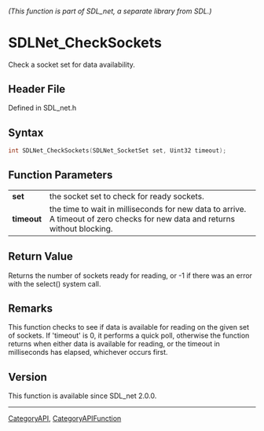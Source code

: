 ###### (This function is part of SDL_net, a separate library from SDL.)
# SDLNet_CheckSockets

Check a socket set for data availability.

## Header File

Defined in SDL_net.h

## Syntax

```c
int SDLNet_CheckSockets(SDLNet_SocketSet set, Uint32 timeout);

```

## Function Parameters

|                 |                                                                                                                              |
| --------------- | ---------------------------------------------------------------------------------------------------------------------------- |
| **set**         | the socket set to check for ready sockets.                                                                                   |
| **timeout**     | the time to wait in milliseconds for new data to arrive. A timeout of zero checks for new data and returns without blocking. |

## Return Value

Returns the number of sockets ready for reading, or -1 if there was an
error with the select() system call.

## Remarks

This function checks to see if data is available for reading on the given
set of sockets. If 'timeout' is 0, it performs a quick poll, otherwise the
function returns when either data is available for reading, or the timeout
in milliseconds has elapsed, whichever occurs first.

## Version

This function is available since SDL_net 2.0.0.

----
[CategoryAPI](CategoryAPI), [CategoryAPIFunction](CategoryAPIFunction)

